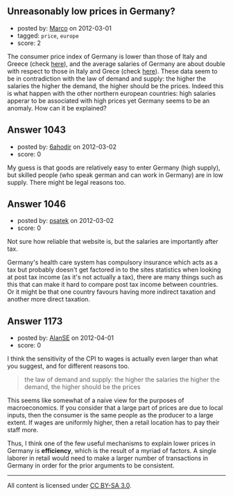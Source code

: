 ## Unreasonably low prices in Germany?

- posted by: [Marco](https://stackexchange.com/users/-1/599-marco) on 2012-03-01
- tagged: `price`, `europe`
- score: 2

The consumer price index of Germany is lower than those of Italy and Greece (check [here][1]), and the average salaries of Germany are about double with respect to those in Italy and Grece (check [here][2]). These data seem to be in contradiction with the law of demand and supply: the higher the salaries the higher the demand, the higher should be the prices. Indeed this is what happen with the other northern european countries: high salaries apperar to be associated with high prices yet Germany seems to be an anomaly. How can it be explained?


  [1]: http://www.numbeo.com/cost-of-living/rankings_by_country.jsp
  [2]: http://www.numbeo.com/cost-of-living/prices_by_country.jsp?currency=EUR&itemId=105


## Answer 1043

- posted by: [6ahodir](https://stackexchange.com/users/-1/642-6ahodir) on 2012-03-02
- score: 0

My guess is that goods are relatively easy to enter Germany (high supply), but skilled people (who speak german and can work in Germany) are in low supply. There might be legal reasons too.


## Answer 1046

- posted by: [psatek](https://stackexchange.com/users/-1/473-psatek) on 2012-03-02
- score: 0

Not sure how reliable that website is, but the salaries are importantly after tax.

Germany's health care system has compulsory insurance which acts as a tax but probably doesn't get factored in to the sites statistics when looking at post tax income (as it's not actually a tax), there are many things such as this that can make it hard to compare post tax income between countries.
Or it might be that one country favours having more indirect taxation and another more direct taxation.


## Answer 1173

- posted by: [AlanSE](https://stackexchange.com/users/-1/806-alanse) on 2012-04-01
- score: 0

I think the sensitivity of the CPI to wages is actually even larger than what you suggest, and for different reasons too.

> the law of demand and supply: the higher the salaries the higher the demand, the higher should be the prices

This seems like somewhat of a naive view for the purposes of macroeconomics.  If you consider that a large part of prices are due to local inputs, then the consumer is the same people as the producer to a large extent.  If wages are uniformly higher, then a retail location has to pay their staff more.

Thus, I think one of the few useful mechanisms to explain lower prices in Germany is **efficiency**, which is the result of a myriad of factors.  A single laborer in retail would need to make a larger number of transactions in Germany in order for the prior arguments to be consistent.



---

All content is licensed under [CC BY-SA 3.0](https://creativecommons.org/licenses/by-sa/3.0/).
